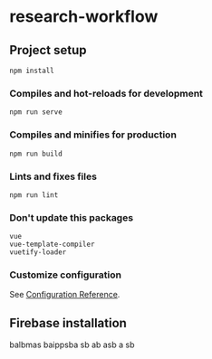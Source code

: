 # research-workflow

## Project setup
```
npm install
```

### Compiles and hot-reloads for development
```
npm run serve
```

### Compiles and minifies for production
```
npm run build
```

### Lints and fixes files
```
npm run lint
```

### Don't update this packages
```
vue
vue-template-compiler
vuetify-loader
``` 

### Customize configuration
See [Configuration Reference](https://cli.vuejs.org/config/).


## Firebase installation
balbmas
baippsba
sb
ab
asb
a
sb
 
